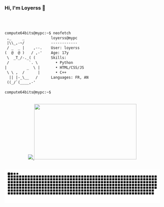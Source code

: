 ### Hi, I'm Loyerss 👋 

<br>

```console

compute64bits@mypc:~$ neofetch
 ,_     _            loyerss@mypc
 |\\_,-~/            ------------
 / _  _ |    ,--.    User: loyerss
(  @  @ )   / ,-'    Age: 17y
 \  _T_/-._( (       Skills:
 /         `. \        • Python
|         _  \ |       • HTML/CSS/JS
 \ \ ,  /      |       • C++
  || |-_\__   /      Languages: FR, AN
 ((_/`(____,-'

compute64bits@mypc:~$
```

<br>

<div align="center">
    <a href="https://github.com/Loyerss">
    <img height="180em" src="https://github-readme-stats.loyerss.vercel.app/api?username=Loyerss&show_icons=true&theme=react&include_all_commits=true&count_private=true"/>
    <img width="332px" height="180em" src="https://github-readme-stats.loyerss.vercel.app/api/top-langs/?username=Loyerss&layout=compact&langs_count=16&theme=react"/>

<br>

</div>
</div>
  
## 	
  ![Snake animation](https://github.com/Loyerss/Loyerss/blob/output/github-contribution-grid-snake.svg)
</div>
